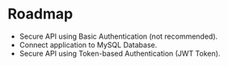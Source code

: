 # Roadmap

- Secure API using Basic Authentication (not recommended).
- Connect application to MySQL Database.
- Secure API using Token-based Authentication (JWT Token).